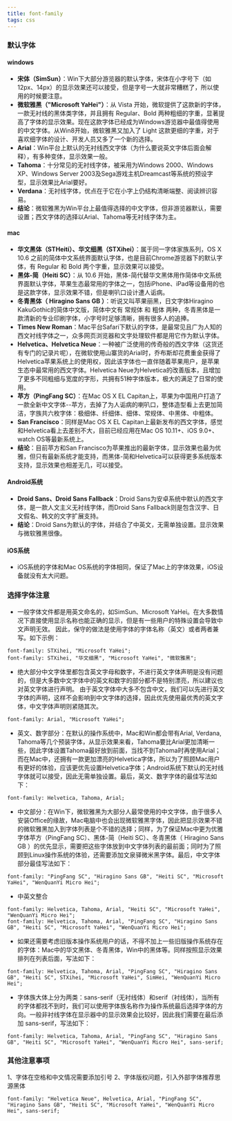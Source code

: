 ```yaml
---
title: font-family
tags: css
---
```


### 默认字体

#### windows

* **宋体（SimSun）**：Win下大部分游览器的默认字体，宋体在小字号下（如12px、14px）的显示效果还可以接受，但是字号一大就非常糟糕了，所以使用的时候要注意。
* **微软雅黑（"Microsoft YaHei"）**：从 Vista 开始，微软提供了这款新的字体，一款无衬线的黑体类字体，并且拥有 Regular、Bold 两种粗细的字重，显著提高了字体的显示效果。现在这款字体已经成为Windows游览器中最值得使用的中文字体。从Win8开始，微软雅黑又加入了 Light 这款更细的字重，对于喜欢细字体的设计、开发人员又多了一个新的选择。
* **Arial**：Win平台上默认的无衬线西文字体（为什么要说英文字体后面会解释），有多种变体，显示效果一般。
* **Tahoma**：十分常见的无衬线字体，被采用为Windows 2000、Windows XP、Windows Server 2003及Sega游戏主机Dreamcast等系统的预设字型，显示效果比Arial要好。
* **Verdana**：无衬线字体，优点在于它在小字上仍结构清晰端整、阅读辨识容易。
* **结论**：微软雅黑为Win平台上最值得选择的中文字体，但非游览器默认，需要设置；西文字体的选择以Arial、Tahoma等无衬线字体为主。

#### mac

* **华文黑体（STHeiti）、华文细黑（STXihei）**：属于同一字体家族系列，OS X 10.6 之前的简体中文系统界面默认字体，也是目前Chrome游览器下的默认字体，有 Regular 和 Bold 两个字重，显示效果可以接受。
* **黑体-简（Heiti SC）**：从 10.6 开始，黑体-简代替华文黑体用作简体中文系统界面默认字体，苹果生态最常用的字体之一，包括iPhone、iPad等设备用的也是这款字体，显示效果不错，但是喇叭口设计遭人诟病。
* **冬青黑体（ Hiragino Sans GB ）**：听说又叫苹果丽黑，日文字体Hiragino KakuGothic的简体中文版，简体中文有 常规体 和 粗体 两种，冬青黑体是一款清新的专业印刷字体，小字号时足够清晰，拥有很多人的追捧。
* **Times New Roman**：Mac平台Safari下默认的字体，是最常见且广为人知的西文衬线字体之一，众多网页浏览器和文字处理软件都是用它作为默认字体。
* **Helvetica、Helvetica Neue**：一种被广泛使用的传奇般的西文字体（这货还有专门的记录片呢），在微软使用山寨货的Arial时，乔布斯却花费重金获得了Helvetica苹果系统上的使用权，因此该字体也一直伴随着苹果用户，是苹果生态中最常用的西文字体。Helvetica Neue为Helvetica的改善版本，且增加了更多不同粗细与宽度的字形，共拥有51种字体版本，极大的满足了日常的使用。
* **苹方（PingFang SC）**：在Mac OS X EL Capitan上，苹果为中国用户打造了一款全新中文字体--苹方，去掉了为人诟病的喇叭口，整体造型看上去更加简洁，字族共六枚字体：极细体、纤细体、细体、常规体、中黑体、中粗体。
* **San Francisco**：同样是Mac OS X EL Capitan上最新发布的西文字体，感觉和Helvetica看上去差别不大，目前已经应用在Mac OS 10.11+、iOS 9.0+、watch OS等最新系统上。
* **结论**：目前苹方和San Francisco为苹果推出的最新字体，显示效果也最为优雅，但只有最新系统才能支持，而黑体-简和Helvetica可以获得更多系统版本支持，显示效果也相差无几，可以接受。

#### Android系统

* **Droid Sans、Droid Sans Fallback**：Droid Sans为安卓系统中默认的西文字体，是一款人文主义无衬线字体，而Droid Sans Fallback则是包含汉字、日文假名、韩文的文字扩展支持。
* **结论**：Droid Sans为默认的字体，并结合了中英文，无需单独设置。显示效果与微软雅黑很像。

#### iOS系统

* iOS系统的字体和Mac OS系统的字体相同，保证了Mac上的字体效果，iOS设备就没有太大问题。

### 选择字体注意

* 一般字体文件都是用英文命名的，如SimSun、Microsoft YaHei。在大多数情况下直接使用显示名称也能正确的显示，但是有一些用户的特殊设置会导致中文声明无效。
因此，保守的做法是使用字体的字体名称（英文）或者两者兼写。如下示例：
```
font-family: STXihei, "Microsoft YaHei";
font-family: STXihei, "华文细黑", "Microsoft YaHei", "微软雅黑";
```
* 绝大部分中文字体里都包含英文字母和数字，不进行英文字体声明是没有问题的，但是大多数中文字体中的英文和数字的部分都不是特别漂亮，所以建议也对英文字体进行声明。
由于英文字体中大多不包含中文，我们可以先进行英文字体的声明，这样不会影响到中文字体的选择，因此优先使用最优秀的英文字体，中文字体声明则紧随其次。
```
font-family: Arial, "Microsoft YaHei";
```

* 英文、数字部分：在默认的操作系统中，Mac和Win都会带有Arial, Verdana, Tahoma等几个预装字体，从显示效果来看，Tahoma要比Arial更加清晰一些，因此字体设置Tahoma最好放到前面，当找不到Tahoma时再使用Arial；而在Mac中，还拥有一款更加漂亮的Helvetica字体，所以为了照顾Mac用户有更好的体验，应该更优先设置Helvetica字体；Android系统下默认的无衬线字体就可以接受，因此无需单独设置。最后，英文、数字字体的最佳写法如下：
```
font-family: Helvetica, Tahoma, Arial;
```

* 中文部分：在Win下，微软雅黑为大部分人最常使用的中文字体，由于很多人安装Office的缘故，Mac电脑中也会出现微软雅黑字体，因此把显示效果不错的微软雅黑加入到字体列表是个不错的选择；同样，为了保证Mac中更为优雅字体苹方（PingFang SC）、黑体-简（Heiti SC）、冬青黑体（ Hiragino Sans GB ）的优先显示，需要把这些字体放到中文字体列表的最前面；同时为了照顾到Linux操作系统的体验，还需要添加文泉驿微米黑字体。最后，中文字体部分最佳写法如下：
```
font-family: "PingFang SC", "Hiragino Sans GB", "Heiti SC", "Microsoft YaHei", "WenQuanYi Micro Hei";
```

* 中英文整合
```
font-family: Helvetica, Tahoma, Arial, "Heiti SC", "Microsoft YaHei", "WenQuanYi Micro Hei";
font-family: Helvetica, Tahoma, Arial, "PingFang SC", "Hiragino Sans GB", "Heiti SC", "Microsoft YaHei", "WenQuanYi Micro Hei";
```

* 如果还需要考虑旧版本操作系统用户的话，不得不加上一些旧版操作系统存在的字体：Mac中的华文黑体、冬青黑体，Win中的黑体等。同样按照显示效果排列在列表后面，写法如下：
```
font-family: Helvetica, Tahoma, Arial, "PingFang SC", "Hiragino Sans GB", "Heiti SC", STXihei, "Microsoft YaHei", SimHei, "WenQuanYi Micro Hei";
```

* 字体族大体上分为两类：sans-serif（无衬线体）和serif（衬线体），当所有的字体都找不到时，我们可以使用字体族名称作为操作系统最后选择字体的方向。一般非衬线字体在显示器中的显示效果会比较好，因此我们需要在最后添加 sans-serif，写法如下：
```
font-family: Helvetica, Tahoma, Arial, "PingFang SC", "Hiragino Sans GB", "Heiti SC", "Microsoft YaHei", "WenQuanYi Micro Hei", sans-serif;
```

### 其他注意事项

1、字体在空格和中文情况需要添加引号
2、字体版权问题，引入外部字体推荐思源黑体

```
font-family: "Helvetica Neue", Helvetica, Arial, "PingFang SC", "Hiragino Sans GB", "Heiti SC", "Microsoft YaHei", "WenQuanYi Micro Hei", sans-serif;
```